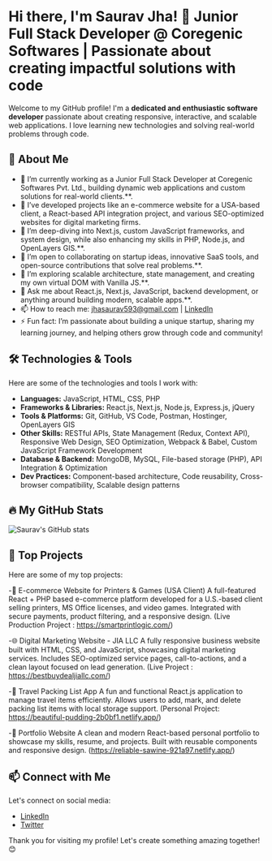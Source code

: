 # Hi there, I'm Saurav Jha! 👋  Junior Full Stack Developer @ Coregenic Softwares | Passionate about creating impactful solutions with code

Welcome to my GitHub profile! I'm a **dedicated and enthusiastic software developer** passionate about creating responsive, interactive, and scalable web applications. I love learning new technologies and solving real-world problems through code.  

## 🌟 About Me  

- 🔭 I’m currently working as a Junior Full Stack Developer at Coregenic Softwares Pvt. Ltd., building dynamic web applications and custom solutions for real-world clients.**.  
- 🚀 I’ve developed projects like an e-commerce website for a USA-based client, a React-based API integration project, and various SEO-optimized websites for digital marketing firms. 
- 🌱 I’m deep-diving into Next.js, custom JavaScript frameworks, and system design, while also enhancing my skills in PHP, Node.js, and OpenLayers GIS.**.  
- 👯 I’m open to collaborating on startup ideas, innovative SaaS tools, and open-source contributions that solve real problems.**.
- 🤔 I’m exploring scalable architecture, state management, and creating my own virtual DOM with Vanilla JS.**.  
- 💬 Ask me about React.js, Next.js, JavaScript, backend development, or anything around building modern, scalable apps.**.  
- 📫 How to reach me: [jhasaurav593@gmail.com](mailto:jhasaurav593@gmail.com) | [LinkedIn](https://www.linkedin.com/in/jha-saurav97/)  
- ⚡ Fun fact: I’m passionate about building a unique startup, sharing my learning journey, and helping others grow through code and community!  

## 🛠️ Technologies & Tools  

Here are some of the technologies and tools I work with:  

- **Languages:**  JavaScript, HTML, CSS, PHP  
- **Frameworks & Libraries:** React.js, Next.js, Node.js, Express.js, jQuery
- **Tools & Platforms:** Git, GitHub, VS Code, Postman, Hostinger, OpenLayers GIS 
- **Other Skills:** RESTful APIs, State Management (Redux, Context API), Responsive Web Design, SEO Optimization, Webpack & Babel, Custom JavaScript Framework Development
- **Database & Backend:** MongoDB, MySQL, File-based storage (PHP), API Integration & Optimization
- **Dev Practices:** Component-based architecture, Code reusability, Cross-browser compatibility, Scalable design patterns 

## 🔥 My GitHub Stats  

![Saurav's GitHub stats](https://github-readme-stats.vercel.app/api?username=jhasaurav97&show_icons=true&theme=radical)  

## 🚀 Top Projects  

Here are some of my top projects:  

-🛒 E-commerce Website for Printers & Games (USA Client)
A full-featured React + PHP based e-commerce platform developed for a U.S.-based client selling printers, MS Office licenses, and video games. Integrated with secure payments, product filtering, and a responsive design. (Live Production Project : https://smartprintlogic.com/)

-🌐 Digital Marketing Website - JIA LLC 
A fully responsive business website built with HTML, CSS, and JavaScript, showcasing digital marketing services. Includes SEO-optimized service pages, call-to-actions, and a clean layout focused on lead generation. (Live Project : https://bestbuydealjiallc.com/)

-🧳 Travel Packing List App
A fun and functional React.js application to manage travel items efficiently. Allows users to add, mark, and delete packing list items with local storage support. (Personal Project: https://beautiful-pudding-2b0bf1.netlify.app/)

-🌟 Portfolio Website
A clean and modern React-based personal portfolio to showcase my skills, resume, and projects. Built with reusable components and responsive design. (https://reliable-sawine-921a97.netlify.app/)

## 📫 Connect with Me  

Let's connect on social media:  

- [LinkedIn](https://www.linkedin.com/in/jha-saurav97/)  
- [Twitter](https://x.com/Sauravjha97)  

Thank you for visiting my profile! Let's create something amazing together! 😊  
